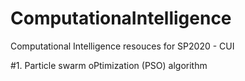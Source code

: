 # ComputationaIntelligence
Computational Intelligence resouces for SP2020 - CUI

#1. Particle swarm oPtimization (PSO) algorithm

